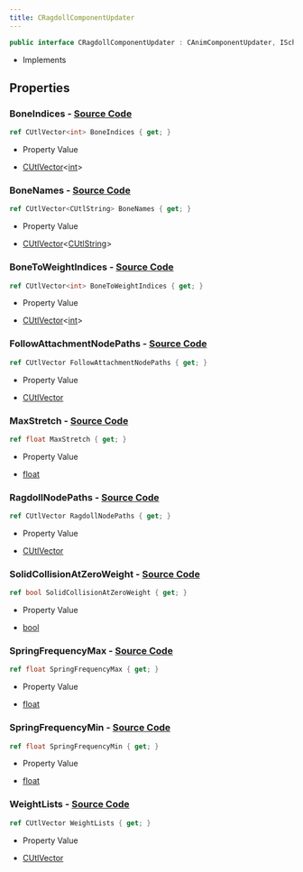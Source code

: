 ```yaml
---
title: CRagdollComponentUpdater
---
```


```csharp
public interface CRagdollComponentUpdater : CAnimComponentUpdater, ISchemaClass<CAnimComponentUpdater>, ISchemaClass<CRagdollComponentUpdater>, ISchemaField, ISchemaClass, INativeHandle
```

- Implements

## Properties

### **BoneIndices** - [Source Code](https://github.com/swiftly-solution/swiftlys2/blob/main/managed/src/SwiftlyS2.Generated/Schemas/Interfaces/CRagdollComponentUpdater.cs#L22)

```csharp
ref CUtlVector<int> BoneIndices { get; }
```

- Property Value

- [CUtlVector](/docs/api/-1)<[int](https://learn.microsoft.com/dotnet/api/system.int32)>

### **BoneNames** - [Source Code](https://github.com/swiftly-solution/swiftlys2/blob/main/managed/src/SwiftlyS2.Generated/Schemas/Interfaces/CRagdollComponentUpdater.cs#L24)

```csharp
ref CUtlVector<CUtlString> BoneNames { get; }
```

- Property Value

- [CUtlVector](/docs/api/-1)<[CUtlString](/docs/api/shared/natives/cutlstring)>

### **BoneToWeightIndices** - [Source Code](https://github.com/swiftly-solution/swiftlys2/blob/main/managed/src/SwiftlyS2.Generated/Schemas/Interfaces/CRagdollComponentUpdater.cs#L29)

```csharp
ref CUtlVector<int> BoneToWeightIndices { get; }
```

- Property Value

- [CUtlVector](/docs/api/-1)<[int](https://learn.microsoft.com/dotnet/api/system.int32)>

### **FollowAttachmentNodePaths** - [Source Code](https://github.com/swiftly-solution/swiftlys2/blob/main/managed/src/SwiftlyS2.Generated/Schemas/Interfaces/CRagdollComponentUpdater.cs#L20)

```csharp
ref CUtlVector FollowAttachmentNodePaths { get; }
```

- Property Value

- [CUtlVector](/docs/api/)

### **MaxStretch** - [Source Code](https://github.com/swiftly-solution/swiftlys2/blob/main/managed/src/SwiftlyS2.Generated/Schemas/Interfaces/CRagdollComponentUpdater.cs#L35)

```csharp
ref float MaxStretch { get; }
```

- Property Value

- [float](https://learn.microsoft.com/dotnet/api/system.single)

### **RagdollNodePaths** - [Source Code](https://github.com/swiftly-solution/swiftlys2/blob/main/managed/src/SwiftlyS2.Generated/Schemas/Interfaces/CRagdollComponentUpdater.cs#L17)

```csharp
ref CUtlVector RagdollNodePaths { get; }
```

- Property Value

- [CUtlVector](/docs/api/)

### **SolidCollisionAtZeroWeight** - [Source Code](https://github.com/swiftly-solution/swiftlys2/blob/main/managed/src/SwiftlyS2.Generated/Schemas/Interfaces/CRagdollComponentUpdater.cs#L37)

```csharp
ref bool SolidCollisionAtZeroWeight { get; }
```

- Property Value

- [bool](https://learn.microsoft.com/dotnet/api/system.boolean)

### **SpringFrequencyMax** - [Source Code](https://github.com/swiftly-solution/swiftlys2/blob/main/managed/src/SwiftlyS2.Generated/Schemas/Interfaces/CRagdollComponentUpdater.cs#L33)

```csharp
ref float SpringFrequencyMax { get; }
```

- Property Value

- [float](https://learn.microsoft.com/dotnet/api/system.single)

### **SpringFrequencyMin** - [Source Code](https://github.com/swiftly-solution/swiftlys2/blob/main/managed/src/SwiftlyS2.Generated/Schemas/Interfaces/CRagdollComponentUpdater.cs#L31)

```csharp
ref float SpringFrequencyMin { get; }
```

- Property Value

- [float](https://learn.microsoft.com/dotnet/api/system.single)

### **WeightLists** - [Source Code](https://github.com/swiftly-solution/swiftlys2/blob/main/managed/src/SwiftlyS2.Generated/Schemas/Interfaces/CRagdollComponentUpdater.cs#L27)

```csharp
ref CUtlVector WeightLists { get; }
```

- Property Value

- [CUtlVector](/docs/api/)

